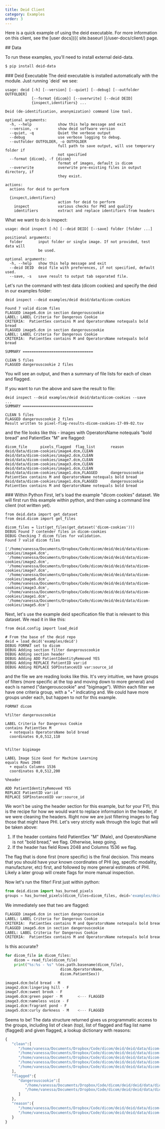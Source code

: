 ```yaml
---
title: Deid Client
category: Examples
order: 3
---
```


Here is a quick example of using the deid executable. For more information on this
client, see the [user docs]({{ site.baseurl }}/user-docs/client/) page.

<a id="data">
## Data

To run these examples, you'll need to install external deid-data.

```bash
$ pip install deid-data
```

<a id="deid-executable">
### Deid Executable
The deid executable is installed automatically with the module. Just running `deid` we see:

```
usage: deid [-h] [--version] [--quiet] [--debug] [--outfolder OUTFOLDER]
            [--format {dicom}] [--overwrite] [--deid DEID]
            {inspect,identifiers} ...

Deid (de-identification, anonymization) command line tool.

optional arguments:
  -h, --help            show this help message and exit
  --version, -v         show deid software version
  --quiet, -q           Quiet the verbose output
  --debug               use verbose logging to debug.
  --outfolder OUTFOLDER, -o OUTFOLDER
                        full path to save output, will use temporary folder if
                        not specified
  --format {dicom}, -f {dicom}
                        format of images, default is dicom
  --overwrite           overwrite pre-existing files in output directory, if
                        they exist.

actions:
  actions for deid to perform

  {inspect,identifiers}
                        action for deid to perform
    inspect             various checks for PHI and quality
    identifiers         extract and replace identifiers from headers
```

What we want to do is inspect:

```
usage: deid inspect [-h] [--deid DEID] [--save] folder [folder ...]

positional arguments:
  folder       input folder or single image. If not provided, test data will
               be used.

optional arguments:
  -h, --help   show this help message and exit
  --deid DEID  deid file with preferences, if not specified, default used.
  --save, -s   save result to output tab separated file.
```

Let's run the command with test data (dicom cookies) and specify the deid in our examples folder:

```
deid inspect --deid examples/deid deid/data/dicom-cookies

Found 7 valid dicom files
FLAGGED image6.dcm in section dangerouscookie
LABEL: LABEL Criteria for Dangerous Cookie
CRITERIA:  PatientSex contains M and OperatorsName notequals bold bread
FLAGGED image5.dcm in section dangerouscookie
LABEL: LABEL Criteria for Dangerous Cookie
CRITERIA:  PatientSex contains M and OperatorsName notequals bold bread

SUMMARY ================================

CLEAN 5 files
FLAGGED dangerouscookie 2 files
```
You will see an output, and then a summary of file lists for each of clean and flagged.

If you want to run the above and save the result to file:

```
deid inspect --deid examples/deid deid/data/dicom-cookies --save
...
SUMMARY ================================

CLEAN 5 files
FLAGGED dangerouscookie 2 files
Result written to pixel-flag-results-dicom-cookies-17-09-02.tsv
```

and the file looks like this - images with OperatorsName notequals "bold bread" and PatientSex "M" are flagged:

```
dicom_file      pixels_flagged  flag_list       reason
deid/data/dicom-cookies/image4.dcm,CLEAN
deid/data/dicom-cookies/image2.dcm,CLEAN
deid/data/dicom-cookies/image7.dcm,CLEAN
deid/data/dicom-cookies/image3.dcm,CLEAN
deid/data/dicom-cookies/image1.dcm,CLEAN
deid/data/dicom-cookies/image1.dcm,FLAGGED      dangerouscookie  PatientSex contains M and OperatorsName notequals bold bread
deid/data/dicom-cookies/image1.dcm,FLAGGED      dangerouscookie  PatientSex contains M and OperatorsName notequals bold bread
```
<a id="within-python">
### Within Python
First, let's load the example "dicom cookies" dataset. We will first run this example within python, and then using a command line client (not written yet).

```
from deid.data import get_dataset
from deid.dicom import get_files

dicom_files = list(get_files(get_dataset('dicom-cookies')))
DEBUG Found 7 contender files in dicom-cookies
DEBUG Checking 7 dicom files for validation.
Found 7 valid dicom files

['/home/vanessa/Documents/Dropbox/Code/dicom/deid/deid/data/dicom-cookies/image4.dcm',
 '/home/vanessa/Documents/Dropbox/Code/dicom/deid/deid/data/dicom-cookies/image2.dcm',
 '/home/vanessa/Documents/Dropbox/Code/dicom/deid/deid/data/dicom-cookies/image7.dcm',
 '/home/vanessa/Documents/Dropbox/Code/dicom/deid/deid/data/dicom-cookies/image6.dcm',
 '/home/vanessa/Documents/Dropbox/Code/dicom/deid/deid/data/dicom-cookies/image3.dcm',
 '/home/vanessa/Documents/Dropbox/Code/dicom/deid/deid/data/dicom-cookies/image1.dcm',
 '/home/vanessa/Documents/Dropbox/Code/dicom/deid/deid/data/dicom-cookies/image5.dcm']

```

Next, let's use the example deid specification file that is relevant to this dataset. We read it in like this:

```
from deid.config import load_deid

# From the base of the deid repo
deid = load_deid('examples/deid')
DEBUG FORMAT set to dicom
DEBUG Adding section filter dangerouscookie
DEBUG Adding section header
DEBUG Adding ADD PatientIdentityRemoved YES
DEBUG Adding REPLACE PatientID var:id
DEBUG Adding REPLACE SOPInstanceUID var:source_id
```

and the file we are reading looks like this. It's very intuitive, we have groups of 
filters (more specific at the top and moving down to more general) and each is named 
("dangerouscookie" and "bigimage"). Within each filter we have one criteria group, 
with a "+" indicating and. We could have more groups under each, but happen to not 
for this example.

```
FORMAT dicom

%filter dangerouscookie

LABEL Criteria for Dangerous Cookie
contains PatientSex M
  + notequals OperatorsName bold bread
  coordinates 0,0,512,110


%filter bigimage

LABEL Image Size Good for Machine Learning
equals Rows 2048
  + equals Columns 1536
  coordinates 0,0,512,200

%header

ADD PatientIdentityRemoved YES
REPLACE PatientID var:id
REPLACE SOPInstanceUID var:source_id
```

We won't be using the header section for this example, but for your FYI, 
this is the recipe for how we would want to replace information in the header, 
if we were cleaning the headers. Right now we are just filtering images to
 flag those that might have PHI. Let's very strictly walk through the logic 
that will be taken above:

 1. If the header contains field PatientSex "M" (Male), and OperatorsName is not "bold bread," we flag. Otherwise, keep going.
 2. If the header has field Rows 2048 and Columns 1536 we flag.

The flag that is done first (more specific) is the final decision. 
This means that you should have your known coordinates of PHI (eg, specific 
modality, manufacturer, etc) first, and followed by more general estimates of 
PHI. Likely a later group will create flags for more manual inspection.

Now let's run the filter! First just within python:

```python
from deid.dicom import has_burned_pixels
groups = has_burned_pixels(dicom_files=dicom_files, deid='examples/deid')
```

We immediately see that two are flagged:

```bash
FLAGGED image6.dcm in section dangerouscookie
LABEL: LABEL Criteria for Dangerous Cookie
CRITERIA:  PatientSex contains M and OperatorsName notequals bold bread
FLAGGED image5.dcm in section dangerouscookie
LABEL: LABEL Criteria for Dangerous Cookie
CRITERIA:  PatientSex contains M and OperatorsName notequals bold bread
```

Is this accurate?

```python
for dicom_file in dicom_files:
    dicom = read_file(dicom_file)
    print("%s:%s - %s" %(os.path.basename(dicom_file),
                         dicom.OperatorsName,
                         dicom.PatientSex))

image4.dcm:bold bread - M
image2.dcm:lingering hill - F
image7.dcm:sweet brook - F
image6.dcm:green paper - M       <--- FLAGGED
image3.dcm:nameless voice - F
image1.dcm:fragrant pond - F
image5.dcm:curly darkness - M    <--- FLAGGED
```

Seems to be! The data structure returned gives us programmatic access to the groups, 
including list of clean (top), list of flagged and flag list name (flagged) and given flagged, a lookup dictionary with reasons:

```python
{
   "clean":[
      "/home/vanessa/Documents/Dropbox/Code/dicom/deid/deid/data/dicom-cookies/image4.dcm",
      "/home/vanessa/Documents/Dropbox/Code/dicom/deid/deid/data/dicom-cookies/image2.dcm",
      "/home/vanessa/Documents/Dropbox/Code/dicom/deid/deid/data/dicom-cookies/image7.dcm",
      "/home/vanessa/Documents/Dropbox/Code/dicom/deid/deid/data/dicom-cookies/image3.dcm",
      "/home/vanessa/Documents/Dropbox/Code/dicom/deid/deid/data/dicom-cookies/image1.dcm"
   ],
   "flagged":{
      "dangerouscookie":[
         "/home/vanessa/Documents/Dropbox/Code/dicom/deid/deid/data/dicom-cookies/image6.dcm",
         "/home/vanessa/Documents/Dropbox/Code/dicom/deid/deid/data/dicom-cookies/image5.dcm"
      ]
   },
   "reason":{
      "/home/vanessa/Documents/Dropbox/Code/dicom/deid/deid/data/dicom-cookies/image5.dcm":" PatientSex contains M and OperatorsName notequals bold bread",
      "/home/vanessa/Documents/Dropbox/Code/dicom/deid/deid/data/dicom-cookies/image6.dcm":" PatientSex contains M and OperatorsName notequals bold bread"
   }
}
```
